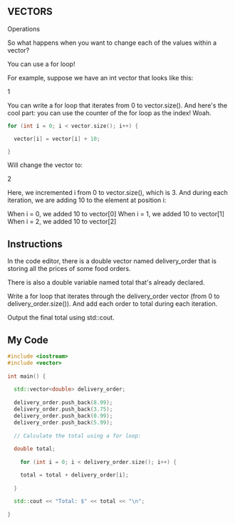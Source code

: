 ## VECTORS

Operations

So what happens when you want to change each of the values within a vector?

You can use a for loop!

For example, suppose we have an int vector that looks like this:

1

You can write a for loop that iterates from 0 to vector.size(). And here's the cool part: you can use the counter of the for loop as the index! Woah.
```c++
for (int i = 0; i < vector.size(); i++) {

  vector[i] = vector[i] + 10;

}
```
Will change the vector to:

2

Here, we incremented i from 0 to vector.size(), which is 3. And during each iteration, we are adding 10 to the element at position i:

When i = 0, we added 10 to vector[0]
When i = 1, we added 10 to vector[1]
When i = 2, we added 10 to vector[2]

## Instructions

In the code editor, there is a double vector named delivery_order that is storing all the prices of some food orders.

There is also a double variable named total that's already declared.

Write a for loop that iterates through the delivery_order vector (from 0 to delivery_order.size()). And add each order to total during each iteration.

Output the final total using std::cout.

## My Code
```c++
#include <iostream>
#include <vector>
  
int main() {
  
  std::vector<double> delivery_order;
  
  delivery_order.push_back(8.99);
  delivery_order.push_back(3.75);
  delivery_order.push_back(0.99);
  delivery_order.push_back(5.99);
  
  // Calculate the total using a for loop:
  
  double total;
  
    for (int i = 0; i < delivery_order.size(); i++) {

    total = total + delivery_order[i];
  
  }
  
  std::cout << "Total: $" << total << "\n";
   
}
```
